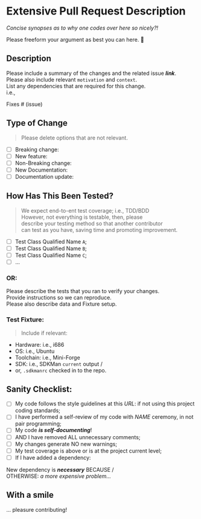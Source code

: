 # Extensive Pull Request Description

_Concise synopses as to why one codes over here so nicely?!_

Please freeform your argument as best you can here. 🤘 

## Description

Please include a summary of the changes and the related issue _**link**_. <br/> 
Please also include relevant `motivation` and `context`. <br/>
List any dependencies that are required for this change. <br/>
i.e.,

Fixes # (issue)

## Type of Change

> Please delete options that are not relevant.

- [ ] Breaking change: 
- [ ] New feature:
- [ ] Non-Breaking change:
- [ ] New Documentation:
- [ ] Documentation update: 

## How Has This Been Tested?

> We expect end-to-ent test coverage; i.e., TDD/BDD <br/>
> However, not everything is testable, then, please <br/>
> describe your testing method so that another contributor <br/>
> can test as you have, saving time and promoting improvement.

- [ ] Test Class Qualified Name `A`;
- [ ] Test Class Qualified Name `B`;
- [ ] Test Class Qualified Name `C`;
- [ ] ...

### OR:

Please describe the tests that you ran to verify your changes. <br/>
Provide instructions so we can reproduce. <br/>
Please also describe data and Fixture setup.

### Test Fixture:

> Include if relevant:

* Hardware: i.e., i686 
* OS: i.e., Ubuntu
* Toolchain: i.e., Mini-Forge
* SDK: i.e., SDKMan `current` output /
* or, `.sdkmanrc` checked in to the repo.

## Sanity Checklist:

- [ ] My code follows the style guidelines at this _URL_: if not using this project coding standards;
- [ ] I have performed a self-review of my code with _NAME_ ceremony, in not pair programming;
- [ ] My code **_is self-documenting_**!
- [ ] AND I have removed ALL unnecessary comments;
- [ ] My changes generate NO new warnings;
- [ ] My test coverage is above or is at the project current level;
- [ ] If I have added a dependency:

New dependency is **_necessary_** BECAUSE / <BR/>
OTHERWISE: _a more expensive problem..._

## With a smile

... pleasure contributing!
